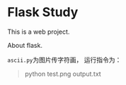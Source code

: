 # Flask Study
This is a web project.

About flask.

`ascii.py`为图片传字符画，
运行指令为：
> python test.png output.txt
